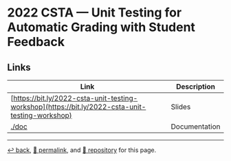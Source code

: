# 2022 CSTA &mdash; Unit Testing for Automatic Grading with Student Feedback

## Links

| Link | Description |
| --- | --- |
| [https://bit.ly/2022-csta-unit-testing-workshop](https://bit.ly/2022-csta-unit-testing-workshop) | Slides |
| [./doc](https://psb-david-petty.github.io/2022-csta/doc/) | Documentation |

<hr>

[&#8617; back](https://psb-david-petty.github.io/2022-csta/), [&#128279; permalink](https://psb-david-petty.github.io/2022-csta/), and [&#128297; repository](https://github.com/psb-david-petty/www-tutorial/) for this page.
